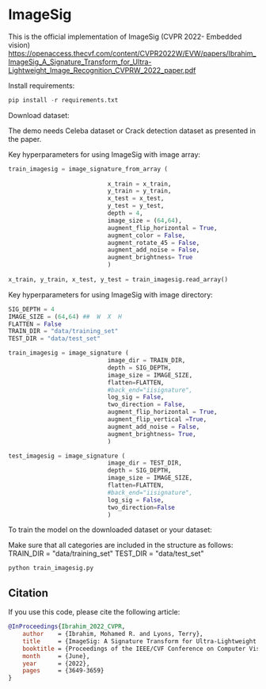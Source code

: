# ImageSig

This is the official implementation of ImageSig (CVPR 2022- Embedded vision)
https://openaccess.thecvf.com/content/CVPR2022W/EVW/papers/Ibrahim_ImageSig_A_Signature_Transform_for_Ultra-Lightweight_Image_Recognition_CVPRW_2022_paper.pdf




Install requirements:
```python
pip install -r requirements.txt
```
Download dataset:

The demo needs Celeba dataset or Crack detection dataset as presented in the paper.

Key hyperparameters for using ImageSig with image array:
```python
train_imagesig = image_signature_from_array (
    
                            x_train = x_train,
                            y_train = y_train,
                            x_test = x_test,
                            y_test = y_test,
                            depth = 4,
                            image_size = (64,64),
                            augment_flip_horizontal = True,
                            augment_color = False,
                            augment_rotate_45 = False,
                            augment_add_noise = False,
                            augment_brightness= True
                            )
                            
x_train, y_train, x_test, y_test = train_imagesig.read_array()
```



Key hyperparameters for using ImageSig with image directory:
```python
SIG_DEPTH = 4
IMAGE_SIZE = (64,64) ##  W  X  H
FLATTEN = False
TRAIN_DIR = "data/training_set"
TEST_DIR = "data/test_set"

train_imagesig = image_signature (
                            image_dir = TRAIN_DIR,
                            depth = SIG_DEPTH,
                            image_size = IMAGE_SIZE,
                            flatten=FLATTEN,
                            #back_end="iisignature",
                            log_sig = False,
                            two_direction = False,  
                            augment_flip_horizontal = True,
                            augment_flip_vertical =True,
                            augment_add_noise = False,
                            augment_brightness= True,
                            )

test_imagesig = image_signature (
                            image_dir = TEST_DIR,
                            depth = SIG_DEPTH,
                            image_size = IMAGE_SIZE,
                            flatten=FLATTEN,
                            #back_end="iisignature",
                            log_sig = False,
                            two_direction=False
                            )

```

To train the model on the downloaded dataset or your dataset:

Make sure that all categories are included in the structure as follows:
TRAIN_DIR = "data/training_set"
TEST_DIR = "data/test_set"

```python
python train_imagesig.py
```
## Citation

If you use this code, please cite the following article:
```bibtex
@InProceedings{Ibrahim_2022_CVPR,
    author    = {Ibrahim, Mohamed R. and Lyons, Terry},
    title     = {ImageSig: A Signature Transform for Ultra-Lightweight Image Recognition},
    booktitle = {Proceedings of the IEEE/CVF Conference on Computer Vision and Pattern Recognition (CVPR) Workshops},
    month     = {June},
    year      = {2022},
    pages     = {3649-3659}
}
```
